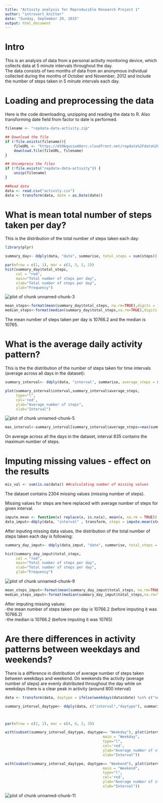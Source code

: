 ```yaml
---
title: "Activity analysis for Reproducible Research Project 1"
author: "introvert_knitter"
date: "Sunday, September 20, 2015"
output: html_document
---
```



Intro
=================================================================================


This is an analysis of data from a personal activity monitoring device, which collects data at 5 minute intervals throughout the day.  
The data consists of two months of data from an anonymous individual collected during the months of October and November, 2012 and include the number of steps taken in 5 minute intervals each day.


Loading and preprocessing the data
=================================================================================

Here is the code downloading, unzipping and reading the data to R. Also transforming date field from factor to date is performed.


```r
filename <- "repdata-data-activity.zip"

## Download the file
if (!file.exists(filename)){
    fileURL <- "https://d396qusza40orc.cloudfront.net/repdata%2Fdata%2Factivity.zip"
    download.file(fileURL, filename)
}  

## Uncompress the files
if (!file.exists("repdata-data-activity")) { 
    unzip(filename) 
}

##Read data
data <- read.csv("activity.csv")
data <- transform(data, date = as.Date(date))
```


What is mean total number of steps taken per day?
=================================================================================
  
This is the distribution of the total number of steps taken each day:


```r
library(plyr)
```


```r
summary_day<- ddply(data, "date", summarise, total_steps = sum(steps)) ##new data frame with total number of steps per day

par(mfrow = c(1, 1), mar = c(3, 3, 2, 2))
hist(summary_day$total_steps,
     col = "red",
     main="Total number of steps per day",
     xlab="Total number of steps per day",
     ylab="Frequency")
```

![plot of chunk unnamed-chunk-3](figure/unnamed-chunk-3-1.png) 


```r
mean_steps<-format(mean(summary_day$total_steps, na.rm=TRUE),digits = 1,nsmall=1)
median_steps<-format(median(summary_day$total_steps,na.rm=TRUE),digits = 1,nsmall=1)
```

The mean number of steps taken per day is 10766.2 and the median is 10765.


What is the average daily activity pattern?
=================================================================================
  
This is the the distribution of the  number of steps taken for time intervals (average across  all days in the dataset):

```r
summary_interval<- ddply(data, "interval", summarise, average_steps = mean(steps, na.rm=TRUE)) ##new data frame with avg number of steps per interval

plot(summary_interval$interval,summary_interval$average_steps,
     type="l",
     col='red',
     ylab="Average number of steps",
     xlab="Interval")
```

![plot of chunk unnamed-chunk-5](figure/unnamed-chunk-5-1.png) 

```r
max_interval<-summary_interval[summary_interval$average_steps==max(summary_interval$average_steps), 1]
```

On average across all the days in the dataset, interval 835 contains the maximum number of steps.



Imputing missing values - effect on the results
=================================================================================
  

```r
mis_val <- sum(is.na(data)) ##calculating number of missing values
```
The dataset contains 2304 missing values (missing number of steps).  

Missing values for steps are here replaced with average number of steps for given interval.



```r
impute.mean <- function(x) replace(x, is.na(x), mean(x, na.rm = TRUE)) 
data_imput<-ddply(data, "interval" , transform, steps = impute.mean(steps)) ##data with  missing values in steps replaced with mean for interval
```

After inputing missing data values, the distribution of the total number of steps taken each day is following:


```r
summary_day_imput<- ddply(data_imput, "date", summarise, total_steps = sum(steps)) ##new data frame with total number of steps per day

hist(summary_day_imput$total_steps,
     col = "red",
     main="Total number of steps per day",
     xlab="Total number of steps per day",
     ylab="Frequency")
```

![plot of chunk unnamed-chunk-9](figure/unnamed-chunk-9-1.png) 


```r
mean_steps_imput<-format(mean(summary_day_imput$total_steps, na.rm=TRUE),digits = 1,nsmall=1)
median_steps_imput<-format(median(summary_day_imput$total_steps,na.rm=TRUE),digits = 1,nsmall=1)
```
After imputing missing values:  
-the mean number of steps taken per day is 10766.2 (before imputing it was 10766.2)  
-the median is 10766.2 (before imputing it was 10765)

  
Are there differences in activity patterns between weekdays and weekends?
=================================================================================
  
There is a difference in distribution of average number of steps taken between weekdays and weekend. On weekends the activity (average number of steps) are evenly distributed throughout the day while on weekdays there is a clear peak in activity (around 800 interval)


```r
data <- transform(data, daytype = ifelse(weekdays(data$date) %in% c("sobota","niedziela"),"Weekend", "Weekday")) #calculating daytype variable (weekdays /weekends)

summary_interval_daytype<- ddply(data, c("interval","daytype"), summarise, average_steps = mean(steps, na.rm=TRUE)) ##new data frame with avg number of steps per interval



par(mfrow = c(2, 1), mar = c(4, 4, 3, 3))

with(subset(summary_interval_daytype, daytype== "Weekday"), plot(interval, average_steps,
                                             main = "Weekday",
                                             type="l",
                                             col='red',
                                             ylab="Average number of steps",
                                             xlab="Interval"))

with(subset(summary_interval_daytype, daytype== "Weekend"), plot(interval, average_steps,
                                             main = "Weekend",
                                             type="l",
                                             col='red',
                                             ylab="Average number of steps",
                                             xlab="Interval"))
```

![plot of chunk unnamed-chunk-11](figure/unnamed-chunk-11-1.png) 

